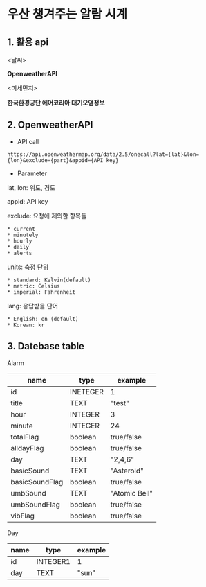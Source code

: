 # 우산 챙겨주는 알람 시계



## 1. 활용 api

<날씨>

**OpenweatherAPI**



<미세먼지>

**한국환경공단 에어코리아 대기오염정보**



## 2. OpenweatherAPI

* API call

```
https://api.openweathermap.org/data/2.5/onecall?lat={lat}&lon={lon}&exclude={part}&appid={API key}
```



* Parameter

lat, lon: 위도, 경도

appid: API key

exclude: 요청에 제외할 항목들

```
* current
* minutely
* hourly
* daily
* alerts
```

units: 측정 단위

```
* standard: Kelvin(default)
* metric: Celsius
* imperial: Fahrenheit
```

lang: 응답받을 단어

```
* English: en (default)
* Korean: kr
```





## 3. Datebase table

Alarm

| name           | type     | example       |
| -------------- | -------- | ------------- |
| id             | INETEGER | 1             |
| title          | TEXT     | "test"        |
| hour           | INTEGER  | 3             |
| minute         | INTEGER  | 24            |
| totalFlag      | boolean  | true/false    |
| alldayFlag     | boolean  | true/false    |
| day            | TEXT     | "2,4,6"       |
| basicSound     | TEXT     | "Asteroid"    |
| basicSoundFlag | boolean  | true/false    |
| umbSound       | TEXT     | "Atomic Bell" |
| umbSoundFlag   | boolean  | true/false    |
| vibFlag        | boolean  | true/false    |



Day

| name | type     | example |
| ---- | -------- | ------- |
| id   | INTEGER1 | 1       |
| day  | TEXT     | "sun"   |



